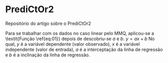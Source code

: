 # PrediCtOr2
Repositório do artigo sobre o PrediCtOr2

Para se trabalhar com os dados no caso linear pelo MMQ, aplicou-se a \textit{Função \ref{eq:01}} depois de descobriu-se $a$ e $b$.
$y = ax+b$
No qual, $y$ é a variável dependente (valor observado), $x$ é a variável independente (valor de entrada), $a$ é a interceptação da linha de regressão e $b$ é a inclinação da linha de regressão.
